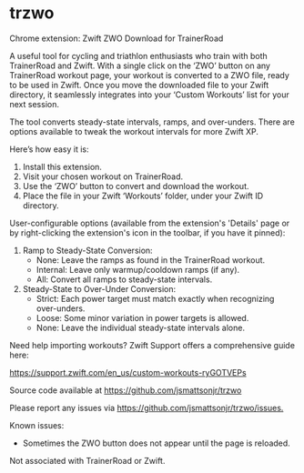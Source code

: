 # trzwo
Chrome extension: Zwift ZWO Download for TrainerRoad

A useful tool for cycling and triathlon enthusiasts who train with
both TrainerRoad and Zwift. With a single click on the ‘ZWO’ button on
any TrainerRoad workout page, your workout is converted to a ZWO file,
ready to be used in Zwift. Once you move the downloaded file to your
Zwift directory, it seamlessly integrates into your ‘Custom Workouts’
list for your next session.

The tool converts steady-state intervals, ramps, and
over-unders. There are options available to tweak the workout intervals
for more Zwift XP.

Here’s how easy it is:

1. Install this extension.
2. Visit your chosen workout on TrainerRoad.
3. Use the ‘ZWO’ button to convert and download the workout.
4. Place the file in your Zwift ‘Workouts’ folder, under your Zwift ID directory.

User-configurable options (available from the extension's 'Details' page or by right-clicking the extension's icon in the toolbar, if you have it pinned):
1. Ramp to Steady-State Conversion:
    - None: Leave the ramps as found in the TrainerRoad workout.
    - Internal: Leave only warmup/cooldown ramps (if any).
    - All: Convert all ramps to steady-state intervals.
2. Steady-State to Over-Under Conversion:
   - Strict: Each power target must match exactly when recognizing over-unders.
   - Loose: Some minor variation in power targets is allowed.
   - None: Leave the individual steady-state intervals alone.

Need help importing workouts? Zwift Support offers a comprehensive guide here:

<https://support.zwift.com/en_us/custom-workouts-ryGOTVEPs>

Source code available at <https://github.com/jsmattsonjr/trzwo>

Please report any issues via <https://github.com/jsmattsonjr/trzwo/issues.>

Known issues:

* Sometimes the ZWO button does not appear until the page is reloaded.

Not associated with TrainerRoad or Zwift.
